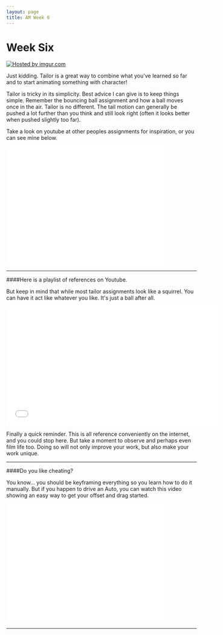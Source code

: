 ```yaml
---
layout: page
title: AM Week 6
---
```


# Week Six

<a href="http://imgur.com/CpZ5PdC"><img src="http://i.imgur.com/CpZ5PdC.jpg" title="Hosted by imgur.com" /></a>

Just kidding. Tailor is a great way to combine what you've learned so far and to start animating something with character!

Tailor is tricky in its simplicity. Best advice I can give is to keep things simple. Remember the bouncing ball assignment and how a ball moves once in the air. Tailor is no different. The tail motion can generally be pushed a lot further than you think and still look right (often it looks better when pushed slightly too far).

Take a look on youtube at other peoples assignments for inspiration, or you can see mine below.

<div class="js-video [vimeo, widescreen]"><iframe width="420" height="315" src="//www.youtube-nocookie.com/embed/AmGUACPneF4?rel=0" frameborder="0" allowfullscreen></iframe></div>

----

####Here is a playlist of references on Youtube.

But keep in mind that while most tailor assignments look like a squirrel. You can have it act like whatever you like. It's just a ball after all.

<div class="js-video [vimeo, widescreen]"><iframe width="560" height="315" src="//www.youtube-nocookie.com/embed/WhjSeydiJ4k?list=PL304FA7C64E072B60" frameborder="0" allowfullscreen></iframe></div>

Finally a quick reminder. This is all reference conveniently on the internet, and you could stop here. But take a moment to observe and perhaps even film life too. Doing so will not only improve your work, but also make your work unique.

----

####Do you like cheating?

You know... you should be keyframing everything so you learn how to do it manually. But if you happen to drive an Auto, you can watch this video showing an easy way to get your offset and drag started.

<div class="js-video [vimeo, widescreen]"><iframe width="420" height="315" src="//www.youtube-nocookie.com/embed/tr8EKKm5hx4?rel=0" frameborder="0" allowfullscreen></iframe></div>

----